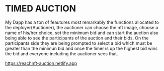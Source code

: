 # TIMED AUCTION

My Dapp has a ton of feautures most remarkably the functions allocated  to the deployer(Auctioner), the auctioner can choose the nft  image, choose a name of his/her choice, set the minimum bid and can start the auction also being able to see the participants  of the  auction and  their  bids. On the participants side they are being prompted to select a bid which must be greater than the minimun  bid and once the timer is up the highest bid wins the bid and everyone including the auctioner  sees that.

https://reachnft-auction.netlify.app
